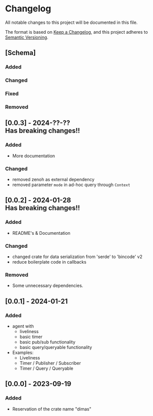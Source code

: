 # Changelog

All notable changes to this project will be documented in this file.

The format is based on [Keep a Changelog](https://keepachangelog.com/en/1.0.0/),
and this project adheres to [Semantic Versioning](https://semver.org/spec/v2.0.0.html).

## [Schema]

### Added

### Changed

### Fixed

### Removed


## [0.0.3] - 2024-??-?? <br>Has breaking changes!!

### Added
- More documentation

### Changed
- removed zenoh as external dependency
- removed parameter `mode` in ad-hoc query through `Context`

## [0.0.2] - 2024-01-28 <br>Has breaking changes!!

### Added
- README's & Documentation

### Changed
- changed crate for data serialization from 'serde' to 'bincode' v2
- reduce boilerplate code in callbacks

### Removed
- Some unnecessary dependencies.


## [0.0.1] - 2024-01-21

### Added
- agent with
  - liveliness
  - basic timer
  - basic pub/sub functionality
  - basic query/queryable functionality
- Examples: 
  - Liveliness
  - Timer / Publisher / Subscriber
  - Timer / Query / Queryable


## [0.0.0] - 2023-09-19

### Added
- Reservation of the crate name "dimas"
